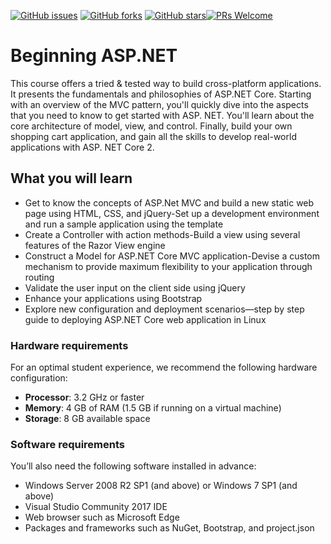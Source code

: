 [![GitHub issues](https://img.shields.io/github/issues/TrainingByPackt/Beginning-ASP_DOT_NET.svg)](https://github.com/TrainingByPackt/Beginning-ASP_DOT_NET/issues)
[![GitHub forks](https://img.shields.io/github/forks/TrainingByPackt/Beginning-ASP_DOT_NET.svg)](https://github.com/TrainingByPackt/Beginning-ASP_DOT_NET/network)
[![GitHub stars](https://img.shields.io/github/stars/TrainingByPackt/Beginning-ASP_DOT_NET.svg)](https://github.com/TrainingByPackt/Beginning-ASP_DOT_NET/stargazers)[![PRs Welcome](https://img.shields.io/badge/PRs-welcome-brightgreen.svg?style=flat-square)](https://github.com/TrainingByPackt/Beginning-ASP_DOT_NET/pulls)



# Beginning ASP.NET
This course offers a tried & tested way to build cross-platform applications. It presents the fundamentals and philosophies of ASP.NET Core. Starting with an overview of the MVC pattern, you'll quickly dive into the aspects that you need to know to get started with ASP. NET. You'll learn about the core architecture of model, view, and control. Finally, build your own shopping cart application, and gain all the skills to develop real-world applications with ASP. NET Core 2.


## What you will learn
* Get to know the concepts of ASP.Net MVC and build a new static web page using HTML, CSS, and jQuery-Set up a development environment and run a sample application using the template
* Create a Controller with action methods-Build a view using several features of the Razor View engine
* Construct a Model for ASP.NET Core MVC application-Devise a custom mechanism to provide maximum flexibility to your application through routing
* Validate the user input on the client side using jQuery
* Enhance your applications using Bootstrap
* Explore new configuration and deployment scenarios—step by step guide to deploying ASP.NET Core web application in Linux


### Hardware requirements
For an optimal student experience, we recommend the following hardware configuration:
* **Processor**: 3.2 GHz or faster
* **Memory**: 4 GB of RAM (1.5 GB if running on a virtual machine)
* **Storage**: 8 GB available space

### Software requirements
You’ll also need the following software installed in advance:
* Windows Server 2008 R2 SP1 (and above) or Windows 7 SP1 (and above)
* Visual Studio Community 2017 IDE
* Web browser such as Microsoft Edge
* Packages and frameworks such as NuGet, Bootstrap, and project.json



